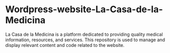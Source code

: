 # Wordpress-website-La-Casa-de-la-Medicina
La Casa de la Medicina is a platform dedicated to providing quality medical information, resources, and services. This repository is used to manage and display relevant content and code related to the website.
